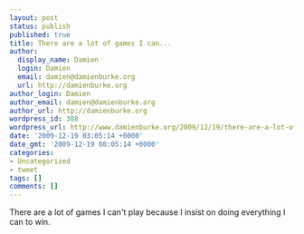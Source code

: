 ```yaml
---
layout: post
status: publish
published: true
title: There are a lot of games I can...
author:
  display_name: Damien
  login: Damien
  email: damien@damienburke.org
  url: http://damienburke.org
author_login: Damien
author_email: damien@damienburke.org
author_url: http://damienburke.org
wordpress_id: 388
wordpress_url: http://www.damienburke.org/2009/12/19/there-are-a-lot-of-games-i-can-2/
date: '2009-12-19 03:05:14 +0000'
date_gmt: '2009-12-19 08:05:14 +0000'
categories:
- Uncategorized
- tweet
tags: []
comments: []
---
```

<p>There are a lot of games I can't play because I insist on doing everything I can to win.</p>
